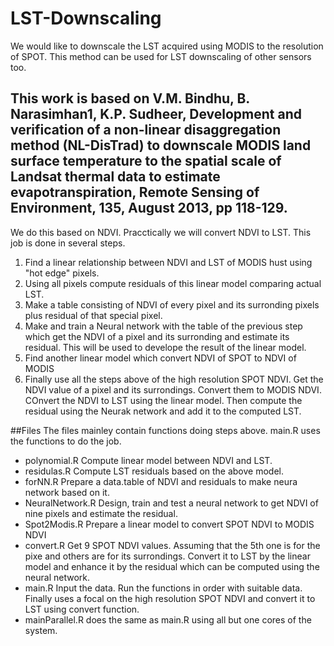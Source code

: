 # LST-Downscaling
We would like to downscale the LST acquired using MODIS to the resolution of SPOT. This method can be used for LST downscaling of other sensors too.

This work is based on
V.M. Bindhu, B. Narasimhan1, K.P. Sudheer, Development and verification of a non-linear disaggregation method (NL-DisTrad) to downscale MODIS land surface temperature to the spatial scale of Landsat thermal data to estimate evapotranspiration, Remote Sensing of Environment, 135, August 2013, pp 118-129.
- 

We do this based on NDVI. Pracctically we will convert NDVI to LST. This job is done in several steps.

1. Find a linear relationship between NDVI and LST of MODIS hust using "hot edge" pixels.
2. Using all pixels compute residuals of this linear model comparing actual LST.
3. Make a table consisting of NDVI of every pixel and its surronding pixels plus residual of that special pixel.
4. Make and train a Neural network with the table of the previous step which get the NDVI of a pixel and its surronding and estimate its residual. This will be used to develope the result of the linear model.
5. Find another linear model which convert NDVI of SPOT to NDVI of MODIS
6. Finally use all the steps above of the high resolution SPOT NDVI. Get the NDVI value of a pixel and its surrondings. Convert them to MODIS NDVI. COnvert the NDVI to LST using the linear model. Then compute the residual using the Neurak network and add it to the computed LST. 

##Files
The files mainley contain functions doing steps above. main.R uses the functions to do the job.
- polynomial.R Compute linear model between NDVI and LST.
- residulas.R Compute LST residuals based on the above model.
- forNN.R Prepare a data.table of NDVI and residuals to make neura network based on it.
- NeuralNetwork.R Design, train and test a neural network to get NDVI of nine pixels and estimate the residual.
- Spot2Modis.R Prepare a linear model to convert SPOT NDVI to MODIS NDVI
- convert.R Get 9 SPOT NDVI values. Assuming that the 5th one is for the pixe and others are for its surrondings. Convert it to LST by the linear model and enhance it by the residual which can be computed using the neural network.
- main.R Input the data. Run the functions in order with suitable data. Finally uses a focal on the high resolution SPOT NDVI and convert it to LST using convert function.
- mainParallel.R does the same as main.R using all but one cores of the system.